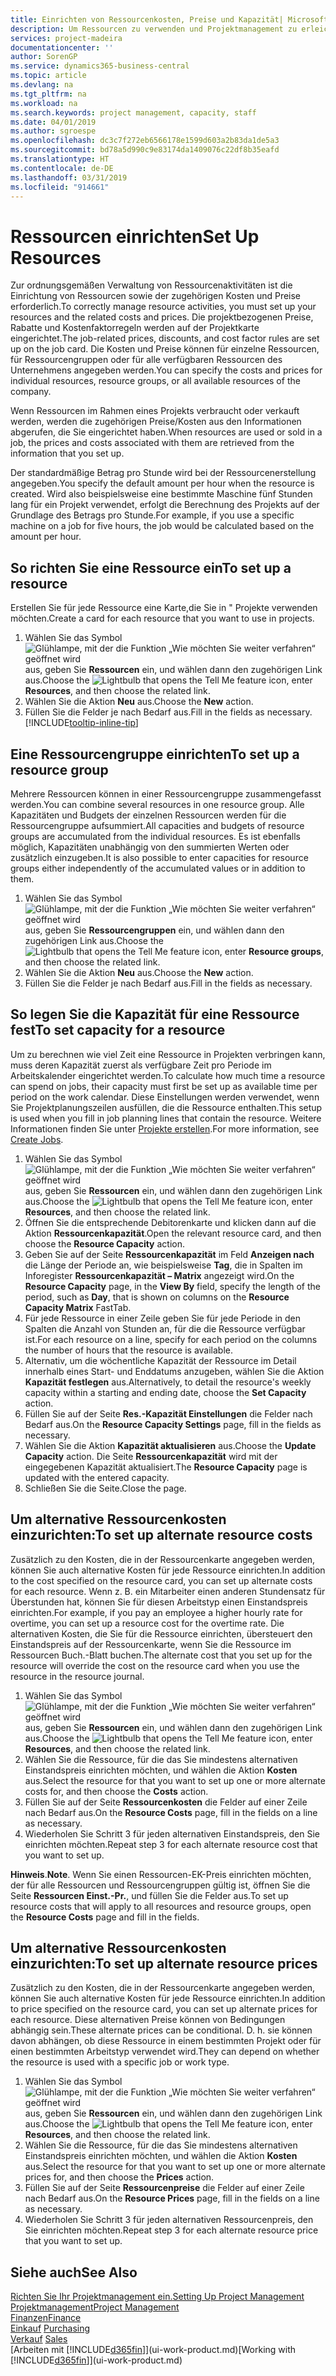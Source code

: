 ```yaml
---
title: Einrichten von Ressourcenkosten, Preise und Kapazität| Microsoft Docs
description: Um Ressourcen zu verwenden und Projektmanagement zu erleichtern, können Sie Kosten und Preisen für einzelne Ressourcen oder Ressourcengruppen angeben und die die Ressourcenkapazität festlegen.
services: project-madeira
documentationcenter: ''
author: SorenGP
ms.service: dynamics365-business-central
ms.topic: article
ms.devlang: na
ms.tgt_pltfrm: na
ms.workload: na
ms.search.keywords: project management, capacity, staff
ms.date: 04/01/2019
ms.author: sgroespe
ms.openlocfilehash: dc3c7f272eb6566178e1599d603a2b83da1de5a3
ms.sourcegitcommit: bd78a5d990c9e83174da1409076c22df8b35eafd
ms.translationtype: HT
ms.contentlocale: de-DE
ms.lasthandoff: 03/31/2019
ms.locfileid: "914661"
---
```

# <a name="set-up-resources"></a><span data-ttu-id="60876-103">Ressourcen einrichten</span><span class="sxs-lookup"><span data-stu-id="60876-103">Set Up Resources</span></span>
<span data-ttu-id="60876-104">Zur ordnungsgemäßen Verwaltung von Ressourcenaktivitäten ist die Einrichtung von Ressourcen sowie der zugehörigen Kosten und Preise erforderlich.</span><span class="sxs-lookup"><span data-stu-id="60876-104">To correctly manage resource activities, you must set up your resources and the related costs and prices.</span></span> <span data-ttu-id="60876-105">Die projektbezogenen Preise, Rabatte und Kostenfaktorregeln werden auf der Projektkarte eingerichtet.</span><span class="sxs-lookup"><span data-stu-id="60876-105">The job-related prices, discounts, and cost factor rules are set up on the job card.</span></span> <span data-ttu-id="60876-106">Die Kosten und Preise können für einzelne Ressourcen, für Ressourcengruppen oder für alle verfügbaren Ressourcen des Unternehmens angegeben werden.</span><span class="sxs-lookup"><span data-stu-id="60876-106">You can specify the costs and prices for individual resources, resource groups, or all available resources of the company.</span></span>

<span data-ttu-id="60876-107">Wenn Ressourcen im Rahmen eines Projekts verbraucht oder verkauft werden, werden die zugehörigen Preise/Kosten aus den Informationen abgerufen, die Sie eingerichtet haben.</span><span class="sxs-lookup"><span data-stu-id="60876-107">When resources are used or sold in a job, the prices and costs associated with them are retrieved from the information that you set up.</span></span>

<span data-ttu-id="60876-108">Der standardmäßige Betrag pro Stunde wird bei der Ressourcenerstellung angegeben.</span><span class="sxs-lookup"><span data-stu-id="60876-108">You specify the default amount per hour when the resource is created.</span></span> <span data-ttu-id="60876-109">Wird also beispielsweise eine bestimmte Maschine fünf Stunden lang für ein Projekt verwendet, erfolgt die Berechnung des Projekts auf der Grundlage des Betrags pro Stunde.</span><span class="sxs-lookup"><span data-stu-id="60876-109">For example, if you use a specific machine on a job for five hours, the job would be calculated based on the amount per hour.</span></span>

## <a name="to-set-up-a-resource"></a><span data-ttu-id="60876-110">So richten Sie eine Ressource ein</span><span class="sxs-lookup"><span data-stu-id="60876-110">To set up a resource</span></span>
<span data-ttu-id="60876-111">Erstellen Sie für jede Ressource eine Karte,die Sie in " Projekte verwenden möchten.</span><span class="sxs-lookup"><span data-stu-id="60876-111">Create a card for each resource that you want to use in projects.</span></span>

1. <span data-ttu-id="60876-112">Wählen Sie das Symbol ![Glühlampe, mit der die Funktion „Wie möchten Sie weiter verfahren“ geöffnet wird](media/ui-search/search_small.png "Wie möchten Sie weiter verfahren?") aus, geben Sie **Ressourcen** ein, und wählen dann den zugehörigen Link aus.</span><span class="sxs-lookup"><span data-stu-id="60876-112">Choose the ![Lightbulb that opens the Tell Me feature](media/ui-search/search_small.png "Tell me what you want to do") icon, enter **Resources**, and then choose the related link.</span></span>
2. <span data-ttu-id="60876-113">Wählen Sie die Aktion **Neu** aus.</span><span class="sxs-lookup"><span data-stu-id="60876-113">Choose the **New** action.</span></span>
3. <span data-ttu-id="60876-114">Füllen Sie die Felder je nach Bedarf aus.</span><span class="sxs-lookup"><span data-stu-id="60876-114">Fill in the fields as necessary.</span></span> [!INCLUDE[tooltip-inline-tip](includes/tooltip-inline-tip_md.md)]  

## <a name="to-set-up-a-resource-group"></a><span data-ttu-id="60876-115">Eine Ressourcengruppe einrichten</span><span class="sxs-lookup"><span data-stu-id="60876-115">To set up a resource group</span></span>
<span data-ttu-id="60876-116">Mehrere Ressourcen können in einer Ressourcengruppe zusammengefasst werden.</span><span class="sxs-lookup"><span data-stu-id="60876-116">You can combine several resources in one resource group.</span></span> <span data-ttu-id="60876-117">Alle Kapazitäten und Budgets der einzelnen Ressourcen werden für die Ressourcengruppe aufsummiert.</span><span class="sxs-lookup"><span data-stu-id="60876-117">All capacities and budgets of resource groups are accumulated from the individual resources.</span></span> <span data-ttu-id="60876-118">Es ist ebenfalls möglich, Kapazitäten unabhängig von den summierten Werten oder zusätzlich einzugeben.</span><span class="sxs-lookup"><span data-stu-id="60876-118">It is also possible to enter capacities for resource groups either independently of the accumulated values or in addition to them.</span></span>

1. <span data-ttu-id="60876-119">Wählen Sie das Symbol ![Glühlampe, mit der die Funktion „Wie möchten Sie weiter verfahren“ geöffnet wird](media/ui-search/search_small.png "Wie möchten Sie weiter verfahren?") aus, geben Sie **Ressourcengruppen** ein, und wählen dann den zugehörigen Link aus.</span><span class="sxs-lookup"><span data-stu-id="60876-119">Choose the ![Lightbulb that opens the Tell Me feature](media/ui-search/search_small.png "Tell me what you want to do") icon, enter **Resource groups**, and then choose the related link.</span></span>
2. <span data-ttu-id="60876-120">Wählen Sie die Aktion **Neu** aus.</span><span class="sxs-lookup"><span data-stu-id="60876-120">Choose the **New** action.</span></span>
3. <span data-ttu-id="60876-121">Füllen Sie die Felder je nach Bedarf aus.</span><span class="sxs-lookup"><span data-stu-id="60876-121">Fill in the fields as necessary.</span></span>

## <a name="to-set-capacity-for-a-resource"></a><span data-ttu-id="60876-122">So legen Sie die Kapazität für eine Ressource fest</span><span class="sxs-lookup"><span data-stu-id="60876-122">To set capacity for a resource</span></span>
<span data-ttu-id="60876-123">Um zu berechnen wie viel Zeit eine Ressource in Projekten verbringen kann, muss deren Kapazität zuerst als verfügbare Zeit pro Periode im Arbeitskalender eingerichtet werden.</span><span class="sxs-lookup"><span data-stu-id="60876-123">To calculate how much time a resource can spend on jobs, their capacity must first be set up as available time per period on the work calendar.</span></span> <span data-ttu-id="60876-124">Diese Einstellungen werden verwendet, wenn Sie Projektplanungszeilen ausfüllen, die die Ressource enthalten.</span><span class="sxs-lookup"><span data-stu-id="60876-124">This setup is used when you fill in job planning lines that contain the resource.</span></span> <span data-ttu-id="60876-125">Weitere Informationen finden Sie unter  [Projekte erstellen](projects-how-create-jobs.md).</span><span class="sxs-lookup"><span data-stu-id="60876-125">For more information, see [Create Jobs](projects-how-create-jobs.md).</span></span>

1. <span data-ttu-id="60876-126">Wählen Sie das Symbol ![Glühlampe, mit der die Funktion „Wie möchten Sie weiter verfahren“ geöffnet wird](media/ui-search/search_small.png "Wie möchten Sie weiter verfahren?") aus, geben Sie **Ressourcen** ein, und wählen dann den zugehörigen Link aus.</span><span class="sxs-lookup"><span data-stu-id="60876-126">Choose the ![Lightbulb that opens the Tell Me feature](media/ui-search/search_small.png "Tell me what you want to do") icon, enter **Resources**, and then choose the related link.</span></span>
2. <span data-ttu-id="60876-127">Öffnen Sie die entsprechende Debitorenkarte und klicken dann auf die Aktion **Ressourcenkapazität**.</span><span class="sxs-lookup"><span data-stu-id="60876-127">Open the relevant resource card, and then choose the **Resource Capacity** action.</span></span>
3. <span data-ttu-id="60876-128">Geben Sie auf der Seite **Ressourcenkapazität** im Feld **Anzeigen nach** die Länge der Periode an, wie beispielsweise **Tag**, die in Spalten im Inforegister **Ressourcenkapazität – Matrix** angezeigt wird.</span><span class="sxs-lookup"><span data-stu-id="60876-128">On the **Resource Capacity** page, in the **View By** field, specify the length of the period, such as **Day**, that is shown on columns on the **Resource Capacity Matrix** FastTab.</span></span>
4. <span data-ttu-id="60876-129">Für jede Ressource in einer Zeile geben Sie für jede Periode in den Spalten die Anzahl von Stunden an, für die die Ressource verfügbar ist.</span><span class="sxs-lookup"><span data-stu-id="60876-129">For each resource on a line, specify for each period on the columns the number of hours that the resource is available.</span></span>
5. <span data-ttu-id="60876-130">Alternativ, um die wöchentliche Kapazität der Ressource im Detail innerhalb eines Start- und Enddatums anzugeben, wählen Sie die Aktion **Kapazität festlegen** aus.</span><span class="sxs-lookup"><span data-stu-id="60876-130">Alternatively, to detail the resource's weekly capacity within a starting and ending date, choose the **Set Capacity** action.</span></span>
6. <span data-ttu-id="60876-131">Füllen Sie auf der Seite **Res.-Kapazität Einstellungen** die Felder nach Bedarf aus.</span><span class="sxs-lookup"><span data-stu-id="60876-131">On the **Resource Capacity Settings** page, fill in the fields as necessary.</span></span>
7. <span data-ttu-id="60876-132">Wählen Sie die Aktion **Kapazität aktualisieren** aus.</span><span class="sxs-lookup"><span data-stu-id="60876-132">Choose the **Update Capacity** action.</span></span> <span data-ttu-id="60876-133">Die Seite **Ressourcenkapazität** wird mit der eingegebenen Kapazität aktualisiert.</span><span class="sxs-lookup"><span data-stu-id="60876-133">The **Resource Capacity** page is updated with the entered capacity.</span></span>
8. <span data-ttu-id="60876-134">Schließen Sie die Seite.</span><span class="sxs-lookup"><span data-stu-id="60876-134">Close the page.</span></span>

## <a name="to-set-up-alternate-resource-costs"></a><span data-ttu-id="60876-135">Um alternative Ressourcenkosten einzurichten:</span><span class="sxs-lookup"><span data-stu-id="60876-135">To set up alternate resource costs</span></span>
<span data-ttu-id="60876-136">Zusätzlich zu den Kosten, die in der Ressourcenkarte angegeben werden, können Sie auch alternative Kosten für jede Ressource einrichten.</span><span class="sxs-lookup"><span data-stu-id="60876-136">In addition to the cost specified on the resource card, you can set up alternate costs for each resource.</span></span> <span data-ttu-id="60876-137">Wenn z. B. ein Mitarbeiter einen anderen Stundensatz für Überstunden hat, können Sie für diesen Arbeitstyp einen Einstandspreis einrichten.</span><span class="sxs-lookup"><span data-stu-id="60876-137">For example, if you pay an employee a higher hourly rate for overtime, you can set up a resource cost for the overtime rate.</span></span> <span data-ttu-id="60876-138">Die alternativen Kosten, die Sie für die Ressource einrichten, übersteuert den Einstandspreis auf der Ressourcenkarte, wenn Sie die Ressource im Ressourcen Buch.-Blatt buchen.</span><span class="sxs-lookup"><span data-stu-id="60876-138">The alternate cost that you set up for the resource will override the cost on the resource card when you use the resource in the resource journal.</span></span>

1. <span data-ttu-id="60876-139">Wählen Sie das Symbol ![Glühlampe, mit der die Funktion „Wie möchten Sie weiter verfahren“ geöffnet wird](media/ui-search/search_small.png "Wie möchten Sie weiter verfahren?") aus, geben Sie **Ressourcen** ein, und wählen dann den zugehörigen Link aus.</span><span class="sxs-lookup"><span data-stu-id="60876-139">Choose the ![Lightbulb that opens the Tell Me feature](media/ui-search/search_small.png "Tell me what you want to do") icon, enter **Resources**, and then choose the related link.</span></span>  
2. <span data-ttu-id="60876-140">Wählen Sie die Ressource, für die das Sie mindestens alternativen Einstandspreis einrichten möchten, und wählen die Aktion **Kosten** aus.</span><span class="sxs-lookup"><span data-stu-id="60876-140">Select the resource for that you want to set up one or more alternate costs for, and then choose the **Costs** action.</span></span>  
3. <span data-ttu-id="60876-141">Füllen Sie auf der Seite **Ressourcenkosten** die Felder auf einer Zeile nach Bedarf aus.</span><span class="sxs-lookup"><span data-stu-id="60876-141">On the **Resource Costs** page, fill in the fields on a line as necessary.</span></span>  
4. <span data-ttu-id="60876-142">Wiederholen Sie Schritt 3 für jeden alternativen Einstandspreis, den Sie einrichten möchten.</span><span class="sxs-lookup"><span data-stu-id="60876-142">Repeat step 3 for each alternate resource cost that you want to set up.</span></span>

<span data-ttu-id="60876-143">**Hinweis**.</span><span class="sxs-lookup"><span data-stu-id="60876-143">**Note**.</span></span> <span data-ttu-id="60876-144">Wenn Sie einen Ressourcen-EK-Preis einrichten möchten, der für alle Ressourcen und Ressourcengruppen gültig ist, öffnen Sie die Seite **Ressourcen Einst.-Pr.**, und füllen Sie die Felder aus.</span><span class="sxs-lookup"><span data-stu-id="60876-144">To set up resource costs that will apply to all resources and resource groups, open the **Resource Costs** page and fill in the fields.</span></span>

## <a name="to-set-up-alternate-resource-prices"></a><span data-ttu-id="60876-145">Um alternative Ressourcenkosten einzurichten:</span><span class="sxs-lookup"><span data-stu-id="60876-145">To set up alternate resource prices</span></span>
<span data-ttu-id="60876-146">Zusätzlich zu den Kosten, die in der Ressourcenkarte angegeben werden, können Sie auch alternative Kosten für jede Ressource einrichten.</span><span class="sxs-lookup"><span data-stu-id="60876-146">In addition to price specified on the resource card, you can set up alternate prices for each resource.</span></span> <span data-ttu-id="60876-147">Diese alternativen Preise können von Bedingungen abhängig sein.</span><span class="sxs-lookup"><span data-stu-id="60876-147">These alternate prices can be conditional.</span></span> <span data-ttu-id="60876-148">D. h. sie können davon abhängen, ob diese Ressource in einem bestimmten Projekt oder für einen bestimmten Arbeitstyp verwendet wird.</span><span class="sxs-lookup"><span data-stu-id="60876-148">They can depend on whether the resource is used with a specific job or work type.</span></span>

1. <span data-ttu-id="60876-149">Wählen Sie das Symbol ![Glühlampe, mit der die Funktion „Wie möchten Sie weiter verfahren“ geöffnet wird](media/ui-search/search_small.png "Wie möchten Sie weiter verfahren?") aus, geben Sie **Ressourcen** ein, und wählen dann den zugehörigen Link aus.</span><span class="sxs-lookup"><span data-stu-id="60876-149">Choose the ![Lightbulb that opens the Tell Me feature](media/ui-search/search_small.png "Tell me what you want to do") icon, enter **Resources**, and then choose the related link.</span></span>
2. <span data-ttu-id="60876-150">Wählen Sie die Ressource, für die das Sie mindestens alternativen Einstandspreis einrichten möchten, und wählen die Aktion **Kosten** aus.</span><span class="sxs-lookup"><span data-stu-id="60876-150">Select the resource for that you want to set up one or more alternate prices for, and then choose the **Prices** action.</span></span>
3. <span data-ttu-id="60876-151">Füllen Sie auf der Seite **Ressourcenpreise** die Felder auf einer Zeile nach Bedarf aus.</span><span class="sxs-lookup"><span data-stu-id="60876-151">On the **Resource Prices** page, fill in the fields on a line as necessary.</span></span>
4. <span data-ttu-id="60876-152">Wiederholen Sie Schritt 3 für jeden alternativen Ressourcenpreis, den Sie einrichten möchten.</span><span class="sxs-lookup"><span data-stu-id="60876-152">Repeat step 3 for each alternate resource price that you want to set up.</span></span>

## <a name="see-also"></a><span data-ttu-id="60876-153">Siehe auch</span><span class="sxs-lookup"><span data-stu-id="60876-153">See Also</span></span>
[<span data-ttu-id="60876-154">Richten Sie Ihr Projektmanagement ein.</span><span class="sxs-lookup"><span data-stu-id="60876-154">Setting Up Project Management</span></span>](projects-setup-projects.md)  
[<span data-ttu-id="60876-155">Projektmanagement</span><span class="sxs-lookup"><span data-stu-id="60876-155">Project Management</span></span>](projects-manage-projects.md)  
[<span data-ttu-id="60876-156">Finanzen</span><span class="sxs-lookup"><span data-stu-id="60876-156">Finance</span></span>](finance.md)  
<span data-ttu-id="60876-157">[Einkauf](purchasing-manage-purchasing.md)       </span><span class="sxs-lookup"><span data-stu-id="60876-157">[Purchasing](purchasing-manage-purchasing.md)       </span></span>  
<span data-ttu-id="60876-158">[Verkauf](sales-manage-sales.md)    </span><span class="sxs-lookup"><span data-stu-id="60876-158">[Sales](sales-manage-sales.md)    </span></span>  
<span data-ttu-id="60876-159">[Arbeiten mit [!INCLUDE[d365fin](includes/d365fin_md.md)]](ui-work-product.md)</span><span class="sxs-lookup"><span data-stu-id="60876-159">[Working with [!INCLUDE[d365fin](includes/d365fin_md.md)]](ui-work-product.md)</span></span>  
